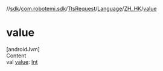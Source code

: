 //[sdk](../../../../../index.md)/[com.robotemi.sdk](../../../index.md)/[TtsRequest](../../index.md)/[Language](../index.md)/[ZH_HK](index.md)/[value](value.md)



# value  
[androidJvm]  
Content  
val [value](value.md): [Int](https://kotlinlang.org/api/latest/jvm/stdlib/kotlin/-int/index.html)  



